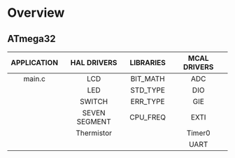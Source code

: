 # Overview
## ATmega32
|APPLICATION|HAL DRIVERS  |LIBRARIES |MCAL DRIVERS|
|:---------:|:-----------:|:--------:|:----------:|
|main.c     |LCD          |BIT_MATH  |ADC         |
|           |LED          |STD_TYPE  |DIO         |
|           |SWITCH       |ERR_TYPE  |GIE         |
|           |SEVEN SEGMENT|CPU_FREQ  |EXTI        |
|           |Thermistor   |          |Timer0      |
|           |             |          |UART        |
